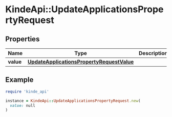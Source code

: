 # KindeApi::UpdateApplicationsPropertyRequest

## Properties

| Name | Type | Description | Notes |
| ---- | ---- | ----------- | ----- |
| **value** | [**UpdateApplicationsPropertyRequestValue**](UpdateApplicationsPropertyRequestValue.md) |  |  |

## Example

```ruby
require 'kinde_api'

instance = KindeApi::UpdateApplicationsPropertyRequest.new(
  value: null
)
```

